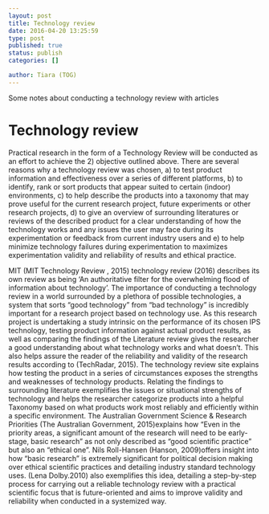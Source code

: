 ```yaml
---
layout: post
title: Technology review 
date: 2016-04-20 13:25:59
type: post
published: true
status: publish
categories: []

author: Tiara (TOG)
---
```


Some notes about conducting a technology review with articles 

# Technology review 

Practical research in the form of a Technology Review will be conducted as an effort to achieve the 2) objective outlined above. There are several reasons why a technology review was chosen, a) to test product information and effectiveness over a series of different platforms, b) to identify, rank or sort products that appear suited to certain (indoor) environments, c) to help describe the products into a taxonomy that may prove useful for the current research project, future experiments or other research projects, d) to give an overview of surrounding literatures or reviews of the described product for a clear understanding of how the technology works and any issues the user may face during its experimentation or feedback from current industry users and e) to help minimize technology failures during experimentation to maximizes experimentation validity and reliability of results and ethical practice. 

MIT (MIT Technology Review , 2015) technology review (2016) describes its own review as being ‘An authoritative filter for the overwhelming flood of information about technology’. The importance of conducting a technology review in a world surrounded by a plethora of possible technologies, a system that sorts “good technology” from “bad technology” is incredibly important for a research project based on technology use. As this research project is undertaking a study intrinsic on the performance of its chosen IPS technology, testing product information against actual product results, as well as comparing the findings of the Literature review gives the researcher a good understanding about what technology works and what doesn’t. This also helps assure the reader of the reliability and validity of the research results according to (TechRadar, 2015). The technology review site explains how testing the product in a series of circumstances exposes the strengths and weaknesses of technology products. Relating the findings to surrounding literature exemplifies the issues or situational strengths of technology and helps the researcher categorize products into a helpful Taxonomy based on what products work most reliably and efficiently within a specific environment. The Australian Government Science & Research Priorities (The Australian Government, 2015)explains how “Even in the priority areas, a significant amount of the research will need to be early-stage, basic research” as not only described as “good scientific practice” but also an “ethical one”. Nils Roll-Hansen (Hanson, 2009)offers insight into how “basic research” is extremely significant for political decision making over ethical scientific practices and detailing industry standard technology uses. (Lena Dolby.2010) also exemplifies this idea, detailing a step-by-step process for carrying out a reliable technology review with a practical scientific focus that is future-oriented and aims to improve validity and reliability when conducted in a systemized way. 

